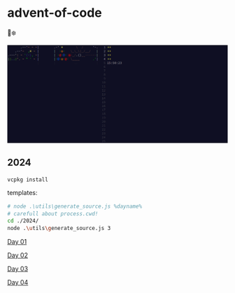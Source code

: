 # advent-of-code
🎄❄️

![adventofcode](adventofcode.com_2024.png "adventofcode")

## 2024

```
vcpkg install
```

templates:
```sh
# node .\utils\generate_source.js %dayname%
# carefull about process.cwd!
cd ./2024/
node .\utils\generate_source.js 3
```

[Day 01](./2024/src/lib/day_01/README.md)

[Day 02](./2024/src/lib/day_02/README.md)

[Day 03](./2024/src/lib/day_03/README.md)

[Day 04](./2024/src/lib/day_04/README.md)
